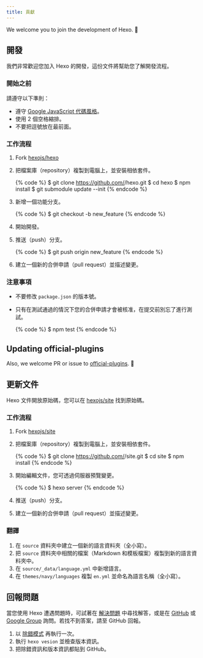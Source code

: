 ```yaml
---
title: 貢獻
---
```


We welcome you to join the development of Hexo. 🤗

## 開發

我們非常歡迎您加入 Hexo 的開發，這份文件將幫助您了解開發流程。

### 開始之前

請遵守以下準則：

- 遵守 [Google JavaScript 代碼風格](https://google.github.io/styleguide/jsguide.html)。
- 使用 2 個空格縮排。
- 不要把逗號放在最前面。

### 工作流程

1. Fork [hexojs/hexo]
2. 把檔案庫（repository）複製到電腦上，並安裝相依套件。

    {% code %}
    $ git clone https://github.com/<username>/hexo.git
    $ cd hexo
    $ npm install
    $ git submodule update --init
    {% endcode %}

3. 新增一個功能分支。

    {% code %}
    $ git checkout -b new_feature
    {% endcode %}

4. 開始開發。
5. 推送（push）分支。

    {% code %}
    $ git push origin new_feature
    {% endcode %}

6. 建立一個新的合併申請（pull request）並描述變更。

### 注意事項

- 不要修改 `package.json` 的版本號。
- 只有在測試通過的情況下您的合併申請才會被核准，在提交前別忘了進行測試。

    {% code %}
    $ npm test
    {% endcode %}

## Updating official-plugins

Also, we welcome PR or issue to [official-plugins](https://github.com/hexojs). 🤗

## 更新文件

Hexo 文件開放原始碼，您可以在 [hexojs/site] 找到原始碼。

### 工作流程

1. Fork [hexojs/site]
2. 把檔案庫（repository）複製到電腦上，並安裝相依套件。

    {% code %}
    $ git clone https://github.com/<username>/site.git
    $ cd site
    $ npm install
    {% endcode %}

3. 開始編輯文件，您可透過伺服器預覽變更。

    {% code %}
    $ hexo server
    {% endcode %}

4. 推送（push）分支。
5. 建立一個新的合併申請（pull request）並描述變更。

### 翻譯

1. 在 `source` 資料夾中建立一個新的語言資料夾（全小寫）。
2. 把 `source` 資料夾中相關的檔案（Markdown 和模板檔案）複製到新的語言資料夾中。
3. 在 `source/_data/language.yml` 中新增語言。
4. 在 `themes/navy/languages` 複製 `en.yml` 並命名為語言名稱（全小寫）。

## 回報問題

當您使用 Hexo 遭遇問題時，可試著在 [解決問題](troubleshooting.html) 中尋找解答，或是在 [GitHub](https://github.com/hexojs/hexo/issues) 或 [Google Group](https://groups.google.com/group/hexo) 詢問。若找不到答案，請至 GitHub 回報。

1. 以 [除錯模式](commands.html#除錯模式) 再執行一次。
2. 執行 `hexo vesion` 並檢查版本資訊。
3. 把除錯資訊和版本資訊都貼到 GitHub。

[hexojs/hexo]: https://github.com/hexojs/hexo
[hexojs/site]: https://github.com/hexojs/site
